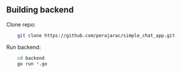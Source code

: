 ## Building backend

Clone repo:

```bash
    git clone https://github.com/perajarac/simple_chat_app.git
```

Run backend:

```bash
    cd backend
    go run *.go
```